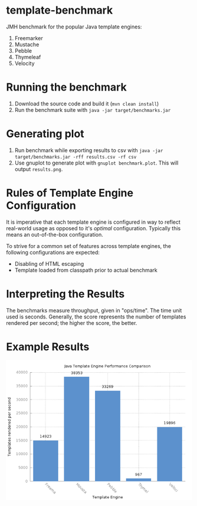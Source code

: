 template-benchmark
================

JMH benchmark for the popular Java template engines:
1. Freemarker
2. Mustache
3. Pebble
4. Thymeleaf
5. Velocity

Running the benchmark
======================

1. Download the source code and build it (`mvn clean install`)
2. Run the benchmark suite with `java -jar target/benchmarks.jar`

Generating plot
===============
1. Run benchmark while exporting results to csv with `java -jar target/benchmarks.jar -rff results.csv -rf csv`
2. Use gnuplot to generate plot with `gnuplot benchmark.plot`. This will output `results.png`.

Rules of Template Engine Configuration
======================================
It is imperative that each template engine is configured in way to reflect real-world usage as opposed to it's *optimal* configuration. Typically this means an out-of-the-box configuration.

To strive for a common set of features across template engines, the following configurations are expected:
* Disabling of HTML escaping
* Template loaded from classpath prior to actual benchmark

Interpreting the Results
========================
The benchmarks measure throughput, given in "ops/time". The time unit used is seconds. 
Generally, the score represents the number of templates rendered per second; the higher the score, the better.

Example Results
===============

![Template Comparison](results.png)

